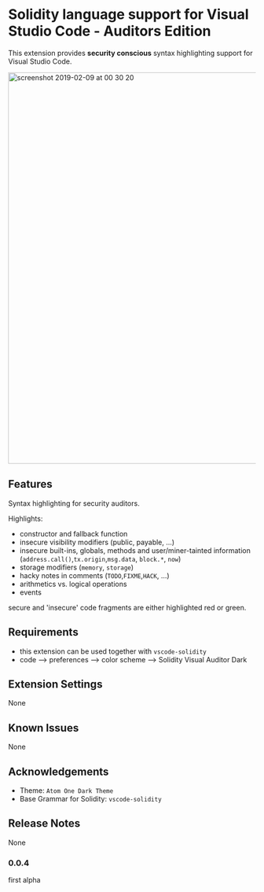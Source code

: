 # Solidity language support for Visual Studio Code - Auditors Edition

This extension provides **security conscious** syntax highlighting support for Visual Studio Code.

<img width="796" alt="screenshot 2019-02-09 at 00 30 20" src="https://user-images.githubusercontent.com/2865694/52511785-f8118d00-2c01-11e9-8b23-f94542ef4a80.png">


## Features

Syntax highlighting for security auditors.

Highlights:

* constructor and fallback function
* insecure visibility modifiers (public, payable, ...)
* insecure built-ins, globals, methods and user/miner-tainted information (`address.call()`,`tx.origin`,`msg.data`, `block.*`, `now`) 
* storage modifiers (`memory`, `storage`)
* hacky notes in comments (`TODO`,`FIXME`,`HACK`, ...)
* arithmetics vs. logical operations
* events

secure and 'insecure' code fragments are either highlighted red or green. 


## Requirements

* this extension can be used together with `vscode-solidity`
* code --> preferences --> color scheme --> Solidity Visual Auditor Dark

## Extension Settings

None

## Known Issues

None

## Acknowledgements

* Theme: `Atom One Dark Theme`
* Base Grammar for Solidity: `vscode-solidity`

## Release Notes

None

### 0.0.4

first alpha

<!-- 
vsce package
vsce publish
 -->
